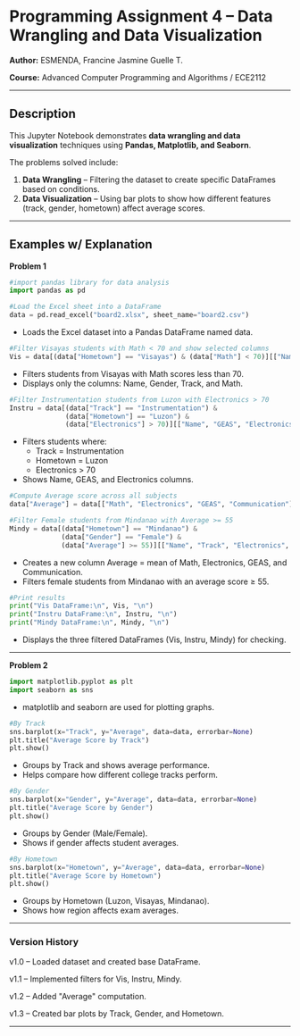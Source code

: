 # Programming Assignment 4 – Data Wrangling and Data Visualization

**Author:** ESMENDA, Francine Jasmine Guelle T. 

**Course:** Advanced Computer Programming and Algorithms / ECE2112  

---

## Description  

This Jupyter Notebook demonstrates **data wrangling and data visualization** techniques using **Pandas, Matplotlib, and Seaborn**.  

The problems solved include:    
1. **Data Wrangling** – Filtering the dataset to create specific DataFrames based on conditions.  
2. **Data Visualization** – Using bar plots to show how different features (track, gender, hometown) affect average scores.  

---

## Examples w/ Explanation
**Problem 1**

```python
#import pandas library for data analysis
import pandas as pd

#Load the Excel sheet into a DataFrame
data = pd.read_excel("board2.xlsx", sheet_name="board2.csv")
```
- Loads the Excel dataset into a Pandas DataFrame named data.

```python
#Filter Visayas students with Math < 70 and show selected columns
Vis = data[(data["Hometown"] == "Visayas") & (data["Math"] < 70)][["Name", "Gender", "Track", "Math"]]
```
- Filters students from Visayas with Math scores less than 70.
- Displays only the columns: Name, Gender, Track, and Math.

```python
#Filter Instrumentation students from Luzon with Electronics > 70
Instru = data[(data["Track"] == "Instrumentation") & 
              (data["Hometown"] == "Luzon") & 
              (data["Electronics"] > 70)][["Name", "GEAS", "Electronics"]]
```
- Filters students where:
    - Track = Instrumentation
    - Hometown = Luzon
    - Electronics > 70
- Shows Name, GEAS, and Electronics columns.

```python
#Compute Average score across all subjects
data["Average"] = data[["Math", "Electronics", "GEAS", "Communication"]].mean(axis=1)

#Filter Female students from Mindanao with Average >= 55
Mindy = data[(data["Hometown"] == "Mindanao") & 
             (data["Gender"] == "Female") & 
             (data["Average"] >= 55)][["Name", "Track", "Electronics", "Average"]]
```
- Creates a new column Average = mean of Math, Electronics, GEAS, and Communication.
- Filters female students from Mindanao with an average score ≥ 55.

```python
#Print results
print("Vis DataFrame:\n", Vis, "\n")
print("Instru DataFrame:\n", Instru, "\n")
print("Mindy DataFrame:\n", Mindy, "\n")
```
- Displays the three filtered DataFrames (Vis, Instru, Mindy) for checking.

---

**Problem 2**

```python
import matplotlib.pyplot as plt
import seaborn as sns
```
- matplotlib and seaborn are used for plotting graphs.
  
```python
#By Track
sns.barplot(x="Track", y="Average", data=data, errorbar=None)
plt.title("Average Score by Track")
plt.show()
```
- Groups by Track and shows average performance.
- Helps compare how different college tracks perform.

```python
#By Gender
sns.barplot(x="Gender", y="Average", data=data, errorbar=None)
plt.title("Average Score by Gender")
plt.show()
```
- Groups by Gender (Male/Female).
- Shows if gender affects student averages.

```python
#By Hometown
sns.barplot(x="Hometown", y="Average", data=data, errorbar=None)
plt.title("Average Score by Hometown")
plt.show()
```
- Groups by Hometown (Luzon, Visayas, Mindanao).
- Shows how region affects exam averages.

---
### Version History
v1.0 – Loaded dataset and created base DataFrame.

v1.1 – Implemented filters for Vis, Instru, Mindy.

v1.2 – Added "Average" computation.

v1.3 – Created bar plots by Track, Gender, and Hometown.

---


